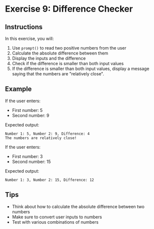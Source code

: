 # Exercise 9: Difference Checker

## Instructions
In this exercise, you will:
1. Use `prompt()` to read two positive numbers from the user
2. Calculate the absolute difference between them
3. Display the inputs and the difference
4. Check if the difference is smaller than both input values
5. If the difference is smaller than both input values, display a message saying that the numbers are "relatively close".

## Example
If the user enters:
- First number: 5
- Second number: 9

Expected output:
```
Number 1: 5, Number 2: 9, Difference: 4
The numbers are relatively close!
```

If the user enters:
- First number: 3
- Second number: 15

Expected output:
```
Number 1: 3, Number 2: 15, Difference: 12
```

## Tips
- Think about how to calculate the absolute difference between two numbers
- Make sure to convert user inputs to numbers
- Test with various combinations of numbers 